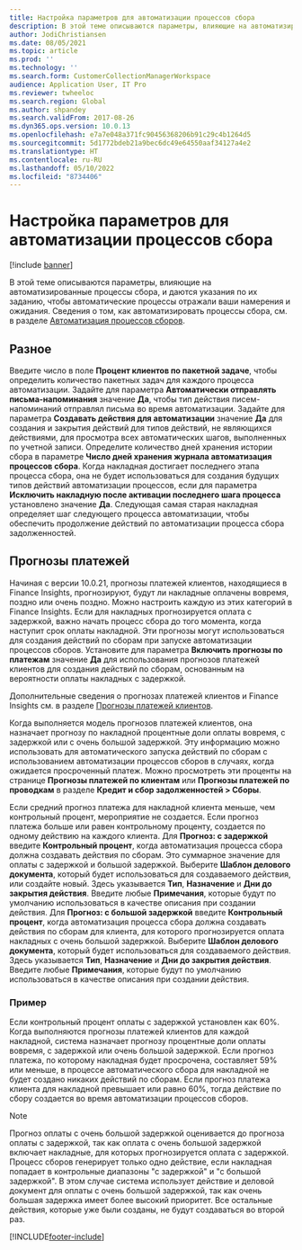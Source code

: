 ```yaml
---
title: Настройка параметров для автоматизации процессов сбора
description: В этой теме описываются параметры, влияющие на автоматизированные процессы сбора, и даются указания по их заданию, чтобы автоматические процессы отражали ваши намерения и ожидания.
author: JodiChristiansen
ms.date: 08/05/2021
ms.topic: article
ms.prod: ''
ms.technology: ''
ms.search.form: CustomerCollectionManagerWorkspace
audience: Application User, IT Pro
ms.reviewer: twheeloc
ms.search.region: Global
ms.author: shpandey
ms.search.validFrom: 2017-08-26
ms.dyn365.ops.version: 10.0.13
ms.openlocfilehash: e7a7e048a371fc90456368206b91c29c4b1264d5
ms.sourcegitcommit: 5d1772bdeb21a9bec6dc49e64550aaf34127a4e2
ms.translationtype: HT
ms.contentlocale: ru-RU
ms.lasthandoff: 05/10/2022
ms.locfileid: "8734406"
---
```

# <a name="configure-parameters-for-collection-process-automation"></a>Настройка параметров для автоматизации процессов сбора

[!include [banner](../includes/banner.md)]

В этой теме описываются параметры, влияющие на автоматизированные процессы сбора, и даются указания по их заданию, чтобы автоматические процессы отражали ваши намерения и ожидания. Сведения о том, как автоматизировать процессы сбора, см. в разделе [Автоматизация процессов сборов](collections-process-automate.md).

## <a name="general"></a>Разное
Введите число в поле **Процент клиентов по пакетной задаче**, чтобы определить количество пакетных задач для каждого процесса автоматизации. Задайте для параметра **Автоматически отправлять письма-напоминания** значение **Да**, чтобы тип действия писем-напоминаний отправлял письма во время автоматизации. Задайте для параметра **Создавать действия для автоматизации** значение **Да** для создания и закрытия действий для типов действий, не являющихся действиями, для просмотра всех автоматических шагов, выполненных по учетной записи. Определите количество дней хранения истории сбора в параметре **Число дней хранения журнала автоматизация процессов сбора**. Когда накладная достигает последнего этапа процесса сбора, она не будет использоваться для создания будущих типов действий автоматизации процессов, если для параметра **Исключить накладную после активации последнего шага процесса** установлено значение **Да**. Следующая самая старая накладная определяет шаг следующего процесса автоматизации, чтобы обеспечить продолжение действий по автоматизации процесса сбора задолженностей. 

## <a name="payment-predictions"></a>Прогнозы платежей
Начиная с версии 10.0.21, прогнозы платежей клиентов, находящиеся в Finance Insights, прогнозируют, будут ли накладные оплачены вовремя, поздно или очень поздно. Можно настроить каждую из этих категорий в Finance Insights. Если для накладных прогнозируется оплата с задержкой, важно начать процесс сбора до того момента, когда наступит срок оплаты накладной. Эти прогнозы могут использоваться для создания действий по сборам при запуске автоматизации процессов сборов. Установите для параметра **Включить прогнозы по платежам** значение **Да** для использования прогнозов платежей клиентов для создания действий по сборам, основанным на вероятности оплаты накладных с задержкой. 

Дополнительные сведения о прогнозах платежей клиентов и Finance Insights см. в разделе [Прогнозы платежей клиентов](payment-insights-overview.md).

Когда выполняется модель прогнозов платежей клиентов, она назначает прогнозу по накладной процентные доли оплаты вовремя, с задержкой или с очень большой задержкой. Эту информацию можно использовать для автоматического запуска действий по сборам с использованием автоматизации процессов сборов в случаях, когда ожидается просроченный платеж. Можно просмотреть эти проценты на странице **Прогнозы платежей по клиентам** или **Прогнозы платежей по проводкам** в разделе **Кредит и сбор задолженностей > Сборы**. 

Если средний прогноз платежа для накладной клиента меньше, чем контрольный процент, мероприятие не создается. Если прогноз платежа больше или равен контрольному проценту, создается по одному действию на каждого клиента. Для **Прогноз: с задержкой** введите **Контрольный процент**, когда автоматизация процесса сбора должна создавать действия по сборам. Это суммарное значение для оплаты с задержкой и большой задержкой. Выберите **Шаблон делового документа**, который будет использоваться для создаваемого действия, или создайте новый. Здесь указывается **Тип**, **Назначение** и **Дни до закрытия действия**. Введите любые **Примечания**, которые будут по умолчанию использоваться в качестве описания при создании действия. Для **Прогноз: с большой задержкой** введите **Контрольный процент**, когда автоматизация процесса сбора должна создавать действия по сборам для клиента, для которого прогнозируется оплата накладных с очень большой задержкой. Выберите **Шаблон делового документа**, который будет использоваться для создаваемого действия. Здесь указывается **Тип**, **Назначение** и **Дни до закрытия действия**. Введите любые **Примечания**, которые будут по умолчанию использоваться в качестве описания при создании действия. 

### <a name="example"></a>Пример
Если контрольный процент оплаты с задержкой установлен как 60%. Когда выполняются прогнозы платежей клиентов для каждой накладной, система назначает прогнозу процентные доли оплаты вовремя, с задержкой или очень большой задержкой. Если прогноз платежа, по которому накладная будет просрочена, составляет 59% или меньше, в процессе автоматического сбора для накладной не будет создано никаких действий по сборам. Если прогноз платежа клиента для накладной превышает или равно 60%, тогда действие по сбору создается во время автоматизации процессов сборов. 

> [!NOTE]
> Прогноз оплаты с очень большой задержкой оценивается до прогноза оплаты с задержкой, так как оплата с очень большой задержкой включает накладные, для которых прогнозируется оплата с задержкой. Процесс сборов генерирует только одно действие, если накладная попадает в контрольные диапазоны "с задержкой" и "с большой задержкой". В этом случае система использует действие и деловой документ для оплаты с очень большой задержкой, так как очень большая задержка имеет более высокий приоритет. Все остальные действия, которые уже были созданы, не будут создаваться во второй раз.

[!INCLUDE[footer-include](../../includes/footer-banner.md)]
